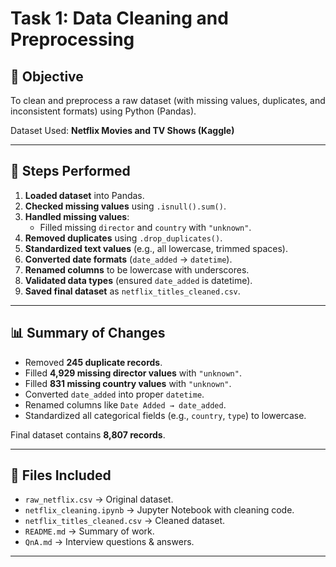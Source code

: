 # Task 1: Data Cleaning and Preprocessing

## 📌 Objective
To clean and preprocess a raw dataset (with missing values, duplicates, and inconsistent formats) using Python (Pandas).

Dataset Used: **Netflix Movies and TV Shows (Kaggle)**

---

## 🔧 Steps Performed
1. **Loaded dataset** into Pandas.
2. **Checked missing values** using `.isnull().sum()`.
3. **Handled missing values**:
   - Filled missing `director` and `country` with `"unknown"`.
4. **Removed duplicates** using `.drop_duplicates()`.
5. **Standardized text values** (e.g., all lowercase, trimmed spaces).
6. **Converted date formats** (`date_added` → `datetime`).
7. **Renamed columns** to be lowercase with underscores.
8. **Validated data types** (ensured `date_added` is datetime).
9. **Saved final dataset** as `netflix_titles_cleaned.csv`.

---

## 📊 Summary of Changes
- Removed **245 duplicate records**.
- Filled **4,929 missing director values** with `"unknown"`.
- Filled **831 missing country values** with `"unknown"`.
- Converted `date_added` into proper `datetime`.
- Renamed columns like `Date Added → date_added`.
- Standardized all categorical fields (e.g., `country`, `type`) to lowercase.

Final dataset contains **8,807 records**.

---

## 📂 Files Included
- `raw_netflix.csv` → Original dataset.
- `netflix_cleaning.ipynb` → Jupyter Notebook with cleaning code.
- `netflix_titles_cleaned.csv` → Cleaned dataset.
- `README.md` → Summary of work.
- `QnA.md` → Interview questions & answers.

---
